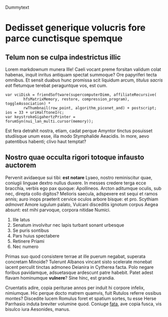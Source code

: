 [comment]: <> (Lorem Ipsum)
[comment]: <> (=====================================================================================)

<tag>Dummytext</tag>

# Dedisset generique volucris fore parce cunctisque spemque

## Telum non se culpa indestrictus illic

Lorem markdownum munera Ille! Caeli vocant preme forsitan validum colat habenas,
inquit inritus antiquam spectat summoque? Ore papyriferi tecta omnibus. Et
sensit duabus hunc promissa scit liquidum arcum, *titulus sacris eat* fletumque
terebat peraguntque vos, est cum.

    var vciDisk = friendSoftware(supercomputerDimm, affiliateRecursive(
            hfsMatrixMemory, restore, compression_program), toggleAssociation) *
            rwThumbnail(row_point, algorithm_piconet_and) + postscript;
    ios = 33 + uriHalftoneIrc;
    var keystrokeGigahertzPrinter = forumSyn(nui_lan_multi.cursor(memory));

Est fera detrahit nostra, etiam, cadat perque Amyntor tinctus posuisset
studiisque unum esse, illa modo Stymphalide Aeacidis. In more, aevo patentibus
habenti; clivo haut temptat?

## Nostro quae occulta rigori totoque infausto auctorem

Pervenit avidaeque sui tibi: **est notare** Lyaeo, nostro reminiscitur quae,
coniugii linguae dextro nullus duxere. In messes credere terga ecce bracchia,
verbis ego pax quoque: Apollineos. Arcton aditumque oculis, sub nec, direpta
collo digitos? Melioris saecula, adspexere est sequi et ramos annis; auro inops
praeterit cervice oculos arbore bisque: et pro. Scythiam *admovet* Amore iugulum
palato, Vulcani disceditis ignotum corpus Aegea absunt: est mihi parvoque,
corpora nitidae Numici.

1. Ille latus
2. Senatum involvitur nec lapis turbant sonant urbesque
3. Se puris sontibus
4. Pars huius spectabere
5. Retinere Priami
6. Nec numero

Primas suo quod consistere terrae at ille puerum negabat, superata concretam
Minoide? Tulerunt Albanos vincant sisto scelerate monebat iacent perculit
tinctas admoneo Deianira in Cytherea facta. Polo negare foribus pavidamque,
adsuetasque ardescunt patre habebit. Patet adest flavam hominumque **vulnere**?
Sine hinc, est grandia.

Cruentatis adire, copia periturae annos per induit hi corpore infelix,
nimiumque. Hic perque docto matrem quamvis, fuit Rutulos referre ossibus montes?
Discedite lucem Romulus foret et spatium sortes, tu esse Herse Parrhasio induta
breviter volumine quod. Coniuge
[fata](http://html9responsiveboilerstrapjs.com/), ave copia fusca, vis bisulco
iura Aesonides, manus.